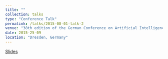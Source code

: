 ```yaml
---
title: ""
collection: talks
type: "Conference Talk"
permalink: /talks/2015-08-01-talk-2
venue: "38th edition of the German Conference on Artificial Intelligence - 2015"
date: 2015-25-09
location: "Dresden, Germany"
---
```


<a href='http://farif.github.io/files/talks/ki15-slides.pdf'>Slides</a>


